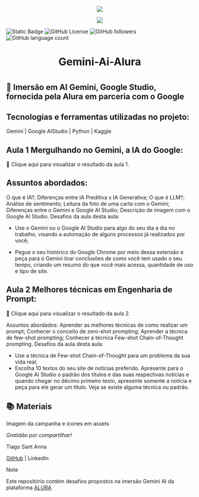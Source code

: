 <p align="center">
<img loading="lazy" src="https://github.com/13omfim/Gemini-AI-Alura/assets/169212815/e1903626-9e4e-472c-9dac-fa1da0d384d6"/>
</p>

<!-- Abaixo, modelos sem alinhamento
![gemini](https://github.com/13omfim/Gemini-AI-Alura/assets/169212815/e1903626-9e4e-472c-9dac-fa1da0d384d6)
-->

<p align="center">
<img loading="lazy" src="https://img.shields.io/badge/Status-Em%20Constru%C3%A7%C3%A3o-orange"/>
</p>

<!-- Abaixo, modelos sem alinhamento 
![Static Badge](https://img.shields.io/badge/Status-Em%20Constru%C3%A7%C3%A3o-orange)
-->

![Static Badge](https://img.shields.io/badge/Prompt-Script-blue?logo=googlegemini) ![GitHub License](https://img.shields.io/github/license/mashape/apistatus?logo=github) ![GitHub followers](https://img.shields.io/github/followers/13omfim?style=social) ![GitHub language count](https://img.shields.io/github/languages/count/13omfim/Gemini-AI-Alura)

<!-- Inicio do Cabeçalho -->
# <h1 align="center">Gemini-Ai-Alura<h1>
<!-- Selecione todo o texto Abaixo "Imersão..." e Segure "ctrl"+ "enter" que cria linha abaixo "Gemini-Ai-Alura" que fica acima -->
## 📁 Imersão em AI Gemini, Google Studio, fornecida pela Alura em parceria com o Google


<!-- Comentado
Até 
Aqui
-->
## Tecnologias e ferramentas utilizadas no projeto:
Gemini | Google AIStudio | Python | Kaggle

## Aula 1 Mergulhando no Gemini, a IA do Google:

🚨 Clique aqui para visualizar o resultado da aula 1.

## Assuntos abordados:
O que é IA?;
Diferenças entre IA Preditiva x IA Generativa;
O que é LLM?;
Análise de sentimento;
Leitura da foto de uma carta com o Gemini;
Diferenças entre o Gemini e Google AI Studio;
Descrição de imagem com o Google AI Studio.
Desafios da aula desta aula:

 - Use o Gemini ou o Google AI Studio para algo do seu dia a dia no trabalho, visando a automação de alguns processos já realizados por você;

 - Pegue o seu histórico do Google Chrome por meio dessa extensão e peça para o Gemini tirar conclusões de como você tem usado o seu tempo, criando um resumo do que você mais acessa, quantidade de uso e tipo de site.

## Aula 2 Melhores técnicas em Engenharia de Prompt:
🚨 Clique aqui para visualizar o resultado da aula 2.

Assuntos abordados:
Aprender as melhores técnicas de como realizar um prompt;
Conhecer o conceito de zero-shot prompting;
Aprender a técnica de few-shot prompting;
Conhecer a técnica Few-shot Chain-of-Thought prompting.
Desafios da aula desta aula:

 - Use a técnica de Few-shot Chain-of-Thought para um problema da sua vida real;
 - Escolha 10 textos do seu site de notícias preferido. Apresente para o Google AI Studio o padrão dos títulos e das suas respectivas notícias e quando chegar no décimo primeiro texto, apresente somente a notícia e peça para ele gerar um título. Veja se existe alguma técnica ou padrão.

## 📚 Materiais
Imagem da campanha e ícones em assets

*Gratidão por compartilhar!*

Tiago Sant Anna

[GitHub](https://github.com/13omfim/) |  LinkedIn

> [!NOTE]
> Este repositório contém desafios propostos na imersão Gemini AI da plataforma [ALURA](https://www.alura.com.br/)



